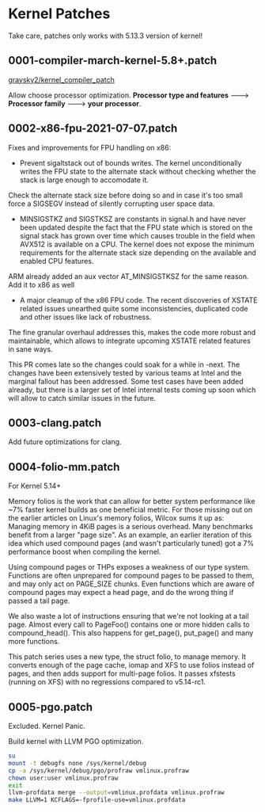 # Kernel Patches

Take care, patches only works with 5.13.3 version of kernel!

## 0001-compiler-march-kernel-5.8+.patch
[graysky2/kernel_compiler_patch](https://github.com/graysky2/kernel_compiler_patch)

Allow choose processor optimization. **Processor type and features**  --->
  **Processor family** ---> **your processor**.

## 0002-x86-fpu-2021-07-07.patch

Fixes and improvements for FPU handling on x86:

- Prevent sigaltstack out of bounds writes. The kernel unconditionally
writes the FPU state to the alternate stack without checking whether
the stack is large enough to accomodate it.

Check the alternate stack size before doing so and in case it's too
small force a SIGSEGV instead of silently corrupting user space data.

- MINSIGSTKZ and SIGSTKSZ are constants in signal.h and have never been
updated despite the fact that the FPU state which is stored on the
signal stack has grown over time which causes trouble in the field
when AVX512 is available on a CPU. The kernel does not expose the
minimum requirements for the alternate stack size depending on the
available and enabled CPU features.

ARM already added an aux vector AT_MINSIGSTKSZ for the same reason.
Add it to x86 as well

- A major cleanup of the x86 FPU code. The recent discoveries of XSTATE
related issues unearthed quite some inconsistencies, duplicated code
and other issues like lack of robustness.

The fine granular overhaul addresses this, makes the code more robust
and maintainable, which allows to integrate upcoming XSTATE related
features in sane ways.

This PR comes late so the changes could soak for a while in -next. The
changes have been extensively tested by various teams at Intel and the
marginal fallout has been addressed. Some test cases have been added
already, but there is a larger set of Intel internal tests coming up soon
which will allow to catch similar issues in the future.

## 0003-clang.patch

Add future optimizations for clang.

## 0004-folio-mm.patch

For Kernel 5.14+

Memory folios is the work that can allow for better system performance like ~7% faster kernel builds as one beneficial metric. For those missing out on the earlier articles on Linux's memory folios, Wilcox sums it up as:
Managing memory in 4KiB pages is a serious overhead. Many benchmarks benefit from a larger "page size". As an example, an earlier iteration of this idea which used compound pages (and wasn't particularly tuned) got a 7% performance boost when compiling the kernel.

Using compound pages or THPs exposes a weakness of our type system. Functions are often unprepared for compound pages to be passed to them, and may only act on PAGE_SIZE chunks. Even functions which are aware of compound pages may expect a head page, and do the wrong thing if passed a tail page.

We also waste a lot of instructions ensuring that we're not looking at a tail page. Almost every call to PageFoo() contains one or more hidden calls to compound_head(). This also happens for get_page(), put_page() and many more functions.

This patch series uses a new type, the struct folio, to manage memory. It converts enough of the page cache, iomap and XFS to use folios instead of pages, and then adds support for multi-page folios. It passes xfstests (running on XFS) with no regressions compared to v5.14-rc1.

## 0005-pgo.patch

Excluded. Kernel Panic.

Build kernel with LLVM PGO optimization.

```bash
su
mount -t debugfs none /sys/kernel/debug
cp -a /sys/kernel/debug/pgo/profraw vmlinux.profraw
chown user:user vmlinux.profraw
exit
llvm-profdata merge --output=vmlinux.profdata vmlinux.profraw
make LLVM=1 KCFLAGS=-fprofile-use=vmlinux.profdata
```

